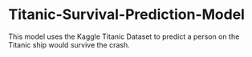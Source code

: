# Titanic-Survival-Prediction-Model
This model uses the Kaggle Titanic Dataset to predict a person on the Titanic ship would survive the crash.
